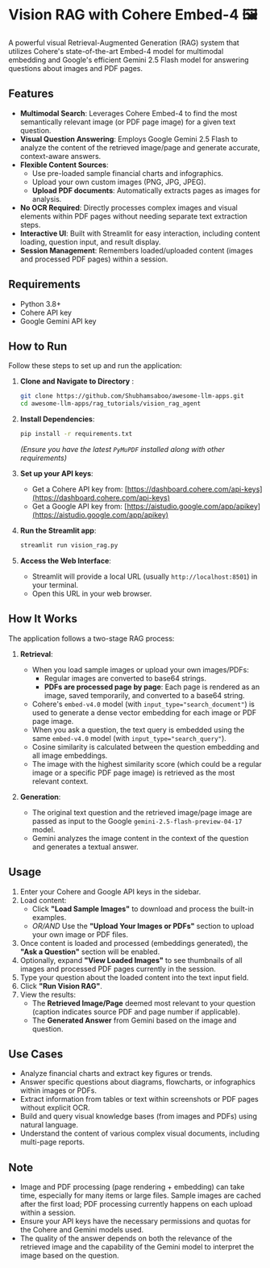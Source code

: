  # Vision RAG with Cohere Embed-4 🖼️

A powerful visual Retrieval-Augmented Generation (RAG) system that utilizes Cohere's state-of-the-art Embed-4 model for multimodal embedding and Google's efficient Gemini 2.5 Flash model for answering questions about images and PDF pages.

## Features

- **Multimodal Search**: Leverages Cohere Embed-4 to find the most semantically relevant image (or PDF page image) for a given text question.
- **Visual Question Answering**: Employs Google Gemini 2.5 Flash to analyze the content of the retrieved image/page and generate accurate, context-aware answers.
- **Flexible Content Sources**: 
    - Use pre-loaded sample financial charts and infographics.
    - Upload your own custom images (PNG, JPG, JPEG).
    - **Upload PDF documents**: Automatically extracts pages as images for analysis.
- **No OCR Required**: Directly processes complex images and visual elements within PDF pages without needing separate text extraction steps.
- **Interactive UI**: Built with Streamlit for easy interaction, including content loading, question input, and result display.
- **Session Management**: Remembers loaded/uploaded content (images and processed PDF pages) within a session.

## Requirements

- Python 3.8+
- Cohere API key
- Google Gemini API key

## How to Run

Follow these steps to set up and run the application:

1.  **Clone and Navigate to Directory** :
    ```bash
    git clone https://github.com/Shubhamsaboo/awesome-llm-apps.git
    cd awesome-llm-apps/rag_tutorials/vision_rag_agent
    ```

2.  **Install Dependencies**:
    ```bash
    pip install -r requirements.txt
    ```
    *(Ensure you have the latest `PyMuPDF` installed along with other requirements)*

3.  **Set up your API keys**:
    - Get a Cohere API key from: [https://dashboard.cohere.com/api-keys](https://dashboard.cohere.com/api-keys)
    - Get a Google API key from: [https://aistudio.google.com/app/apikey](https://aistudio.google.com/app/apikey)

4.  **Run the Streamlit app**:
    ```bash
    streamlit run vision_rag.py
    ```

5.  **Access the Web Interface**:
    - Streamlit will provide a local URL (usually `http://localhost:8501`) in your terminal.
    - Open this URL in your web browser.

## How It Works

The application follows a two-stage RAG process:

1.  **Retrieval**: 
    - When you load sample images or upload your own images/PDFs:
        - Regular images are converted to base64 strings.
        - **PDFs are processed page by page**: Each page is rendered as an image, saved temporarily, and converted to a base64 string.
    - Cohere's `embed-v4.0` model (with `input_type="search_document"`) is used to generate a dense vector embedding for each image or PDF page image.
    - When you ask a question, the text query is embedded using the same `embed-v4.0` model (with `input_type="search_query"`).
    - Cosine similarity is calculated between the question embedding and all image embeddings.
    - The image with the highest similarity score (which could be a regular image or a specific PDF page image) is retrieved as the most relevant context.

2.  **Generation**:
    - The original text question and the retrieved image/page image are passed as input to the Google `gemini-2.5-flash-preview-04-17` model.
    - Gemini analyzes the image content in the context of the question and generates a textual answer.

## Usage

1.  Enter your Cohere and Google API keys in the sidebar.
2.  Load content:
    - Click **"Load Sample Images"** to download and process the built-in examples.
    - *OR/AND* Use the **"Upload Your Images or PDFs"** section to upload your own image or PDF files.
3.  Once content is loaded and processed (embeddings generated), the **"Ask a Question"** section will be enabled.
4.  Optionally, expand **"View Loaded Images"** to see thumbnails of all images and processed PDF pages currently in the session.
5.  Type your question about the loaded content into the text input field.
6.  Click **"Run Vision RAG"**.
7.  View the results:
    - The **Retrieved Image/Page** deemed most relevant to your question (caption indicates source PDF and page number if applicable).
    - The **Generated Answer** from Gemini based on the image and question.

## Use Cases

- Analyze financial charts and extract key figures or trends.
- Answer specific questions about diagrams, flowcharts, or infographics within images or PDFs.
- Extract information from tables or text within screenshots or PDF pages without explicit OCR.
- Build and query visual knowledge bases (from images and PDFs) using natural language.
- Understand the content of various complex visual documents, including multi-page reports.

## Note

- Image and PDF processing (page rendering + embedding) can take time, especially for many items or large files. Sample images are cached after the first load; PDF processing currently happens on each upload within a session.
- Ensure your API keys have the necessary permissions and quotas for the Cohere and Gemini models used.
- The quality of the answer depends on both the relevance of the retrieved image and the capability of the Gemini model to interpret the image based on the question.
